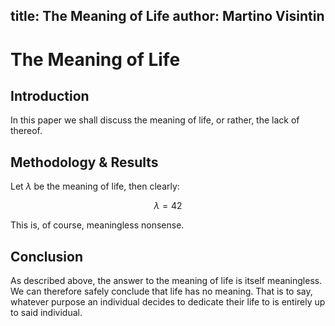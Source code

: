 title: The Meaning of Life
author: Martino Visintin
---

<!-- \abstract{A quantitative numerical approach is adopted to generate
relevant experimental data. Said data is then analysed to determine the meaning
of life. Finally, the results are discussed to argue that there is indeed no
such meaning. -->

# The Meaning of Life

## Introduction

In this paper we shall discuss the meaning of life, or rather, the lack of
thereof.


## Methodology & Results

Let $\lambda$ be the meaning of life, then clearly:

$$\lambda = 42$$

This is, of course, meaningless nonsense.


## Conclusion

As described above, the answer to the meaning of life is itself meaningless. We
can therefore safely conclude that life has no meaning. That is to say,
whatever purpose an individual decides to dedicate their life to is entirely up
to said individual.

